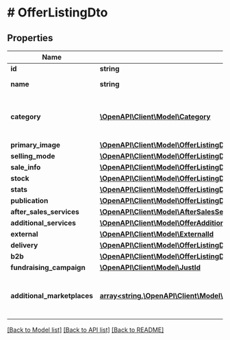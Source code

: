 # # OfferListingDto

## Properties

Name | Type | Description | Notes
------------ | ------------- | ------------- | -------------
**id** | **string** | The offer ID. | [optional]
**name** | **string** | The title of the offer. | [optional]
**category** | [**\OpenAPI\Client\Model\Category**](Category.md) | The category to which the offer is listed for sale. | [optional]
**primary_image** | [**\OpenAPI\Client\Model\OfferListingDtoImage**](OfferListingDtoImage.md) |  | [optional]
**selling_mode** | [**\OpenAPI\Client\Model\OfferListingDtoV1SellingMode**](OfferListingDtoV1SellingMode.md) |  | [optional]
**sale_info** | [**\OpenAPI\Client\Model\OfferListingDtoV1SaleInfo**](OfferListingDtoV1SaleInfo.md) |  | [optional]
**stock** | [**\OpenAPI\Client\Model\OfferListingDtoV1Stock**](OfferListingDtoV1Stock.md) |  | [optional]
**stats** | [**\OpenAPI\Client\Model\OfferListingDtoV1Stats**](OfferListingDtoV1Stats.md) |  | [optional]
**publication** | [**\OpenAPI\Client\Model\OfferListingDtoV1Publication**](OfferListingDtoV1Publication.md) |  | [optional]
**after_sales_services** | [**\OpenAPI\Client\Model\AfterSalesServices**](AfterSalesServices.md) |  | [optional]
**additional_services** | [**\OpenAPI\Client\Model\OfferAdditionalServices**](OfferAdditionalServices.md) |  | [optional]
**external** | [**\OpenAPI\Client\Model\ExternalId**](ExternalId.md) |  | [optional]
**delivery** | [**\OpenAPI\Client\Model\OfferListingDtoV1Delivery**](OfferListingDtoV1Delivery.md) |  | [optional]
**b2b** | [**\OpenAPI\Client\Model\OfferListingDtoV1B2b**](OfferListingDtoV1B2b.md) |  | [optional]
**fundraising_campaign** | [**\OpenAPI\Client\Model\JustId**](JustId.md) |  | [optional]
**additional_marketplaces** | [**array<string,\OpenAPI\Client\Model\OfferListingDtoV1AdditionalMarketplace>**](OfferListingDtoV1AdditionalMarketplace.md) | Properties of the offer for each additional marketplace. | [optional]

[[Back to Model list]](../../README.md#models) [[Back to API list]](../../README.md#endpoints) [[Back to README]](../../README.md)
